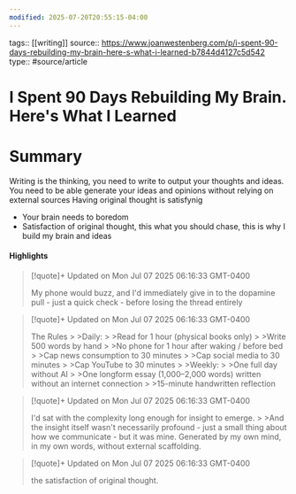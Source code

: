 ```yaml
---
modified: 2025-07-20T20:55:15-04:00
---
```

tags:: [[writing]]
source:: https://www.joanwestenberg.com/p/i-spent-90-days-rebuilding-my-brain-here-s-what-i-learned-b7844d4127c5d542
type:: #source/article

# I Spent 90 Days Rebuilding My Brain. Here's What I Learned
# Summary
Writing is the thinking, you need to write to output your thoughts and ideas.
You need to be able generate your ideas and opinions without relying on external sources
Having original thought is satisfynig
- Your brain needs to boredom
- Satisfaction of original thought, this what you should chase, this is why I build my brain and ideas

#### Highlights

> [!quote]+ Updated on Mon Jul 07 2025 06:16:33 GMT-0400
>
> My phone would buzz, and I&#39;d immediately give in to the dopamine pull - just a quick check - before losing the thread entirely

> [!quote]+ Updated on Mon Jul 07 2025 06:16:33 GMT-0400
>
> The Rules
&gt;
&gt;Daily:
&gt;
&gt;Read for 1 hour (physical books only)
&gt;
&gt;Write 500 words by hand
&gt;
&gt;No phone for 1 hour after waking / before bed
&gt;
&gt;Cap news consumption to 30 minutes
&gt;
&gt;Cap social media to 30 minutes
&gt;
&gt;Cap YouTube to 30 minutes
&gt;
&gt;Weekly:
&gt;
&gt;One full day without AI
&gt;
&gt;One longform essay (1,000–2,000 words) written without an internet connection
&gt;
&gt;15-minute handwritten reflection

> [!quote]+ Updated on Mon Jul 07 2025 06:16:33 GMT-0400
>
> I&#39;d sat with the complexity long enough for insight to emerge.
&gt;
&gt;And the insight itself wasn&#39;t necessarily profound - just a small thing about how we communicate - but it was mine. Generated by my own mind, in my own words, without external scaffolding.

> [!quote]+ Updated on Mon Jul 07 2025 06:16:33 GMT-0400
>
> the satisfaction of original thought.
